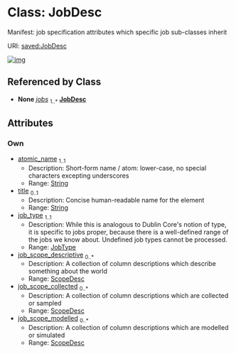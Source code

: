 
# Class: JobDesc


Manifest: job specification attributes which specific job sub-classes inherit

URI: [saved:JobDesc](https://marine.gov.scot/metadata/saved/schema/JobDesc)


[![img](https://yuml.me/diagram/nofunky;dir:TB/class/[ScopeDesc],[ScopeDesc]<job_scope_modelled%200..*-++[JobDesc&#124;atomic_name:string;title:string%20%3F;job_type:JobType],[ScopeDesc]<job_scope_collected%200..*-++[JobDesc],[ScopeDesc]<job_scope_descriptive%200..*-++[JobDesc],[ManifestDesc]++-%20jobs%201..*>[JobDesc],[ManifestDesc])](https://yuml.me/diagram/nofunky;dir:TB/class/[ScopeDesc],[ScopeDesc]<job_scope_modelled%200..*-++[JobDesc&#124;atomic_name:string;title:string%20%3F;job_type:JobType],[ScopeDesc]<job_scope_collected%200..*-++[JobDesc],[ScopeDesc]<job_scope_descriptive%200..*-++[JobDesc],[ManifestDesc]++-%20jobs%201..*>[JobDesc],[ManifestDesc])

## Referenced by Class

 *  **None** *[jobs](jobs.md)*  <sub>1..\*</sub>  **[JobDesc](JobDesc.md)**

## Attributes


### Own

 * [atomic_name](atomic_name.md)  <sub>1..1</sub>
     * Description: Short-form name / atom: lower-case, no special characters excepting underscores
     * Range: [String](types/String.md)
 * [title](title.md)  <sub>0..1</sub>
     * Description: Concise human-readable name for the element
     * Range: [String](types/String.md)
 * [job_type](job_type.md)  <sub>1..1</sub>
     * Description: While this is analogous to Dublin Core's notion of type, it is specific to jobs proper, because there is a well-defined range of the jobs we know about. Undefined job types cannot be processed.
     * Range: [JobType](JobType.md)
 * [job_scope_descriptive](job_scope_descriptive.md)  <sub>0..\*</sub>
     * Description: A collection of column descriptions which describe something about the world
     * Range: [ScopeDesc](ScopeDesc.md)
 * [job_scope_collected](job_scope_collected.md)  <sub>0..\*</sub>
     * Description: A collection of column descriptions which are collected or sampled
     * Range: [ScopeDesc](ScopeDesc.md)
 * [job_scope_modelled](job_scope_modelled.md)  <sub>0..\*</sub>
     * Description: A collection of column descriptions which are modelled or simulated
     * Range: [ScopeDesc](ScopeDesc.md)
